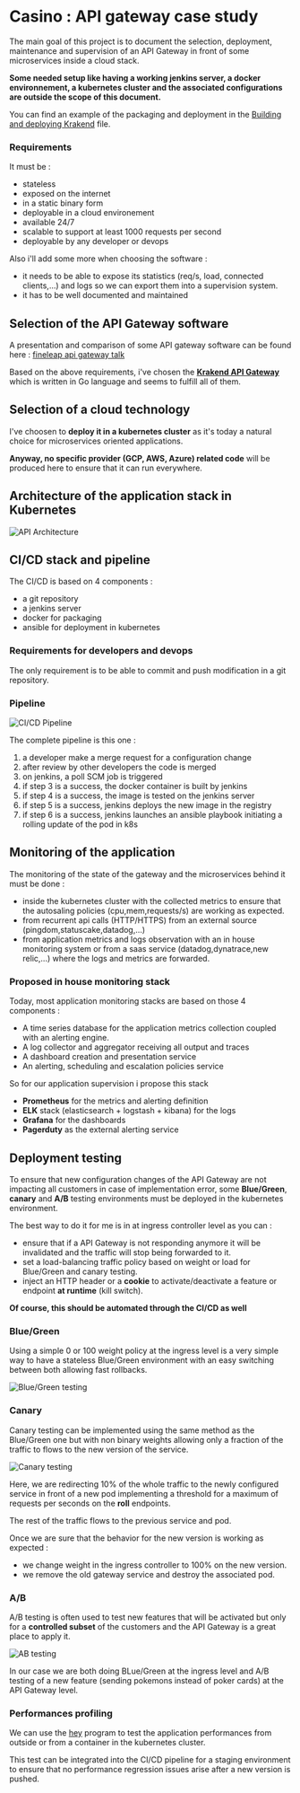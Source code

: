 # Casino : API gateway case study

The main goal of this project is to document the selection, deployment, maintenance and supervision of an API Gateway in front of some microservices inside a cloud stack.

**Some needed setup like having a working jenkins server, a docker environnement, a kubernetes cluster and the associated configurations are outside the scope of this document.**

You can find an example of the packaging and deployment in the [Building and deploying Krakend](./BUILDING.md) file.

### Requirements

It must be :
 - stateless
 - exposed on the internet
 - in a static binary form
 - deployable in a cloud environement
 - available 24/7
 - scalable to support at least 1000 requests per second
 - deployable by any developer or devops

Also i'll add some more when choosing the software :

- it needs to be able to expose its statistics (req/s, load, connected clients,...) and logs so we can export them into a supervision system.
- it has to be well documented and maintained

## Selection of the API Gateway software

A presentation and comparison of some API gateway software can be found here : [fineleap api gateway talk](https://engineering.finleap.com/pdf/finleap_talk_api_gateway.pdf)

Based on the above requirements, i've chosen the [**Krakend API Gateway**](https://www.krakend.io) which is written in Go language and seems to fulfill all of them.

## Selection of a cloud technology

I've choosen to **deploy it in a kubernetes cluster** as it's today a natural choice for microservices oriented applications.

**Anyway, no specific provider (GCP, AWS, Azure) related code** will be produced here to ensure that it can run everywhere.

## Architecture of the application stack in Kubernetes

![API Architecture](./images/api_architecture.png)

## CI/CD stack and pipeline

The CI/CD is based on 4 components :

- a git repository
- a jenkins server
- docker for packaging
- ansible for deployment in kubernetes

### Requirements for developers and devops

The only requirement is to be able to commit and push modification in a git repository.

### Pipeline

![CI/CD Pipeline](./images/cicd.png)

The complete pipeline is this one :

1. a developer make a merge request for a configuration change
2. after review by other developers the code is merged
3. on jenkins, a poll SCM job is triggered
4. if step 3 is a success, the docker container is built by jenkins
5. if step 4 is a success, the image is tested on the jenkins server
6. if step 5 is a success, jenkins deploys the new image in the registry
7. if step 6 is a success, jenkins launches an ansible playbook initiating a rolling update of the pod in k8s

## Monitoring of the application

The monitoring of the state of the gateway and the microservices behind it must be done :

- inside the kubernetes cluster with the collected metrics to ensure that the autosaling policies (cpu,mem,requests/s) are working as expected.
- from recurrent api calls (HTTP/HTTPS) from an external source (pingdom,statuscake,datadog,...)
- from application metrics and logs observation with an in house monitoring system or from a saas service (datadog,dynatrace,new relic,...) where the logs and metrics are forwarded.

### Proposed in house monitoring stack

Today, most application monitoring stacks are based on those 4 components :

- A time series database for the application metrics collection coupled with an alerting engine.
- A log collector and aggregator receiving all output and traces
- A dashboard creation and presentation service
- An alerting, scheduling and escalation policies service

So for our application supervision i propose this stack

- **Prometheus** for the metrics and alerting definition
- **ELK** stack (elasticsearch + logstash + kibana) for the logs
- **Grafana** for the dashboards
- **Pagerduty** as the external alerting service

## Deployment testing

To ensure that new configuration changes of the API Gateway are not impacting all customers in case of implementation error, some **Blue/Green**, **canary** and **A/B** testing environments must be deployed in the kubernetes environment.

The best way to do it for me is in at ingress controller level as you can :

- ensure that if a API Gateway is not responding anymore it will be invalidated and the traffic will stop being forwarded to it.
- set a load-balancing traffic policy based on weight or load for Blue/Green and canary testing.
- inject an HTTP header or a **cookie** to activate/deactivate a feature or endpoint **at runtime** (kill switch).

**Of course, this should be automated through the CI/CD as well**

### Blue/Green

Using a simple 0 or 100 weight policy at the ingress level is a very simple way to have a stateless Blue/Green environment with an easy switching between both allowing fast rollbacks.

![Blue/Green testing](./images/bg_testing.png)

### Canary

Canary testing can be implemented using the same method as the Blue/Green one but with non binary weights allowing only a fraction of the traffic to flows to the new version of the service.

![Canary testing](./images/canary_testing.png)

Here, we are redirecting 10% of the whole traffic to the newly configured service in front of a new pod implementing a threshold for a maximum of requests per seconds on the **roll** endpoints.

The rest of the traffic flows to the previous service and pod.

Once we are sure that the behavior for the new version is working as expected :

- we change weight in the ingress controller to 100% on the new version.
- we remove the old gateway service and destroy the associated pod.

### A/B

A/B testing is often used to test new features that will be activated but only for a **controlled subset** of the customers and the API Gateway is a great place to apply it.

![AB testing](./images/ab_testing.png)

In our case we are both doing BLue/Green at the ingress level and A/B testing of a new feature (sending pokemons instead of poker cards) at the API Gateway level.

### Performances profiling

We can use the [hey](https://github.com/rakyll/hey) program to test the application performances from outside or from a container in the kubernetes cluster.

This test can be integrated into the CI/CD pipeline for a staging environment to ensure that no performance regression issues arise after a new version is pushed.
